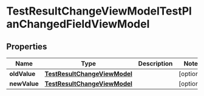 

# TestResultChangeViewModelTestPlanChangedFieldViewModel


## Properties

| Name | Type | Description | Notes |
|------------ | ------------- | ------------- | -------------|
|**oldValue** | [**TestResultChangeViewModel**](TestResultChangeViewModel.md) |  |  [optional] |
|**newValue** | [**TestResultChangeViewModel**](TestResultChangeViewModel.md) |  |  [optional] |



